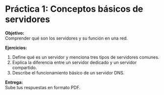 # Práctica 1: Conceptos básicos de servidores

**Objetivo:**  
Comprender qué son los servidores y su función en una red.

**Ejercicios:**
1. Define qué es un servidor y menciona tres tipos de servidores comunes.
2. Explica la diferencia entre un servidor dedicado y un servidor compartido.
3. Describe el funcionamiento básico de un servidor DNS.

**Entrega:**  
Sube tus respuestas en formato PDF.